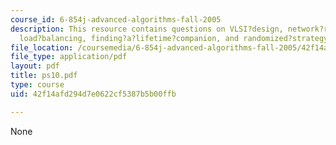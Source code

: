 ```yaml
---
course_id: 6-854j-advanced-algorithms-fall-2005
description: This resource contains questions on VLSI?design, network?routing, set?basis,
  load?balancing, finding?a?lifetime?companion, and randomized?strategy.
file_location: /coursemedia/6-854j-advanced-algorithms-fall-2005/42f14afd294d7e0622cf5387b5b00ffb_ps10.pdf
file_type: application/pdf
layout: pdf
title: ps10.pdf
type: course
uid: 42f14afd294d7e0622cf5387b5b00ffb

---
```

None